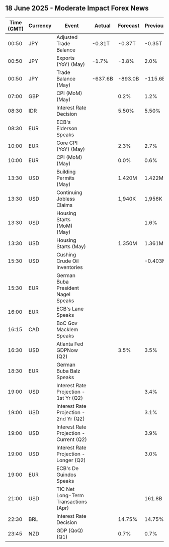 ## 18 June 2025 - Moderate Impact Forex News

| Time (GMT) | Currency | Event | Actual | Forecast | Previous |
|------|----------|-------|--------|----------|----------|
| 00:50 | JPY | Adjusted Trade Balance | -0.31T | -0.37T | -0.35T |
| 00:50 | JPY | Exports (YoY) (May) | -1.7% | -3.8% | 2.0% |
| 00:50 | JPY | Trade Balance (May) | -637.6B | -893.0B | -115.6B |
| 07:00 | GBP | CPI (MoM) (May) |  | 0.2% | 1.2% |
| 08:30 | IDR | Interest Rate Decision |  | 5.50% | 5.50% |
| 08:30 | EUR | ECB's Elderson Speaks |  |  |  |
| 10:00 | EUR | Core CPI (YoY) (May) |  | 2.3% | 2.7% |
| 10:00 | EUR | CPI (MoM) (May) |  | 0.0% | 0.6% |
| 13:30 | USD | Building Permits (May) |  | 1.420M | 1.422M |
| 13:30 | USD | Continuing Jobless Claims |  | 1,940K | 1,956K |
| 13:30 | USD | Housing Starts (MoM) (May) |  |  | 1.6% |
| 13:30 | USD | Housing Starts (May) |  | 1.350M | 1.361M |
| 15:30 | USD | Cushing Crude Oil Inventories |  |  | -0.403M |
| 15:30 | EUR | German Buba President Nagel Speaks |  |  |  |
| 16:00 | EUR | ECB's Lane Speaks |  |  |  |
| 16:15 | CAD | BoC Gov Macklem Speaks |  |  |  |
| 16:30 | USD | Atlanta Fed GDPNow (Q2) |  | 3.5% | 3.5% |
| 18:30 | EUR | German Buba Balz Speaks |  |  |  |
| 19:00 | USD | Interest Rate Projection - 1st Yr (Q2) |  |  | 3.4% |
| 19:00 | USD | Interest Rate Projection - 2nd Yr (Q2) |  |  | 3.1% |
| 19:00 | USD | Interest Rate Projection - Current (Q2) |  |  | 3.9% |
| 19:00 | USD | Interest Rate Projection - Longer (Q2) |  |  | 3.0% |
| 19:00 | EUR | ECB's De Guindos Speaks |  |  |  |
| 21:00 | USD | TIC Net Long-Term Transactions (Apr) |  |  | 161.8B |
| 22:30 | BRL | Interest Rate Decision |  | 14.75% | 14.75% |
| 23:45 | NZD | GDP (QoQ) (Q1) |  | 0.7% | 0.7% |
